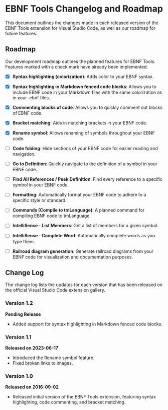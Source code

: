 # EBNF Tools Changelog and Roadmap

This document outlines the changes made in each released version of the EBNF Tools extension for Visual Studio Code, as well as our roadmap for future features.

## Roadmap

Our development roadmap outlines the planned features for EBNF Tools. Features marked with a check mark have already been implemented.

- [x] **Syntax highlighting (colorization)**: Adds color to your EBNF syntax.
- [x] **Syntax highlighting in Markdown fenced code blocks**: Allows you to include EBNF code in your Markdown files with the same colorization as in your .ebnf files.
- [x] **Commenting blocks of code**: Allows you to quickly comment out blocks of EBNF code.
- [x] **Bracket matching**: Aids in matching brackets in your EBNF code.
- [x] **Rename symbol**: Allows renaming of symbols throughout your EBNF code.
- [ ] **Code folding**: Hide sections of your EBNF code for easier reading and navigation.
- [ ] **Go to Definition**: Quickly navigate to the definition of a symbol in your EBNF code.
- [ ] **Find All References / Peek Definition**: Find every reference to a specific symbol in your EBNF code.
- [ ] **Formatting**: Automatically format your EBNF code to adhere to a specific style or standard.
- [ ] **Commands (Compile to tmLanguage)**: A planned command for compiling EBNF code to tmLanguage.
- [ ] **IntelliSense - List Members**: Get a list of members for a given symbol.
- [ ] **IntelliSense - Complete Word**: Automatically complete words as you type them.
- [ ] **Railroad diagram generation**: Generate railroad diagrams from your EBNF code for visualization and documentation purposes.


## Change Log

The change log lists the updates for each version that has been released on the official Visual Studio Code extension gallery.

### Version 1.2
**Pending Release**

- Added support for syntax highlighting in Markdown fenced code blocks.

### Version 1.1
**Released on 2023-06-17**

- Introduced the Rename symbol feature.
- Fixed broken links to images.

### Version 1.0
**Released on 2016-09-02**

- Released initial version of the EBNF Tools extension, featuring syntax highlighting, code commenting, and bracket matching.

